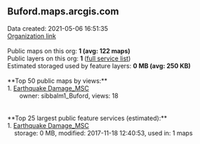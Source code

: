 <h2>Buford.maps.arcgis.com</h2> Data created: 2021-05-06 16:51:35 <br /><a target='new' href='https://Buford.maps.arcgis.com'>Organization link</a><br /><br />Public maps on this org: <b>1 (avg: 122 maps)</b><br />Public layers on this org: <b>1 </b>(<a target='new' href='https://services.arcgis.com/mwGuTNlL8RtSf7Yh/ArcGIS/rest/services'>full service list</a>)<br />Estimated storaged used by feature layers: <b>0 MB (avg: 250 KB)</b><br /><br />**Top 50 public maps by views:**<br />  1. <a target='new' href='https://www.arcgis.com/home/item.html?id=93ff4b1f162847adbb09532ffef3f0cd'>Earthquake Damage_MSC</a> <br />  &nbsp;&nbsp;&nbsp;&nbsp; &nbsp;&nbsp;owner: sibbalm1_Buford, views: 18<br /><br /><br />**Top 25 largest public feature services (estimated):**<br /> 1. <a target='new' href='https://www.arcgis.com/home/item.html?id=07ca21c079fd46139b99bebd0800a39c'>Earthquake Damage_MSC</a><br /> &nbsp;&nbsp;&nbsp;&nbsp;storage: 0 MB, modified: 2017-11-18 12:40:53,  used in: 1 maps<br />